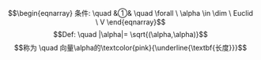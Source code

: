 $$\begin{eqnarray}
条件: \quad &①& \quad \forall \ \alpha \in \dim \ Euclid \ V
\end{eqnarray}$$
$$Def: \quad |\alpha|= \sqrt{(\alpha,\alpha)}$$
$$称为 \quad 向量\alpha的\textcolor{pink}{\underline{\textbf{长度}}}$$